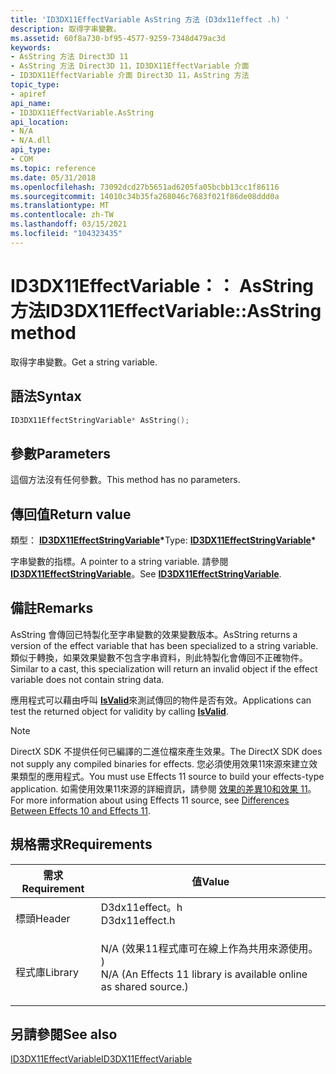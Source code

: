 ```yaml
---
title: 'ID3DX11EffectVariable AsString 方法 (D3dx11effect .h) '
description: 取得字串變數。
ms.assetid: 60f8a730-bf95-4577-9259-7348d479ac3d
keywords:
- AsString 方法 Direct3D 11
- AsString 方法 Direct3D 11，ID3DX11EffectVariable 介面
- ID3DX11EffectVariable 介面 Direct3D 11，AsString 方法
topic_type:
- apiref
api_name:
- ID3DX11EffectVariable.AsString
api_location:
- N/A
- N/A.dll
api_type:
- COM
ms.topic: reference
ms.date: 05/31/2018
ms.openlocfilehash: 73092dcd27b5651ad6205fa05bcbb13cc1f86116
ms.sourcegitcommit: 14010c34b35fa268046c7683f021f86de08ddd0a
ms.translationtype: MT
ms.contentlocale: zh-TW
ms.lasthandoff: 03/15/2021
ms.locfileid: "104323435"
---
```

# <a name="id3dx11effectvariableasstring-method"></a><span data-ttu-id="c1c78-106">ID3DX11EffectVariable：： AsString 方法</span><span class="sxs-lookup"><span data-stu-id="c1c78-106">ID3DX11EffectVariable::AsString method</span></span>

<span data-ttu-id="c1c78-107">取得字串變數。</span><span class="sxs-lookup"><span data-stu-id="c1c78-107">Get a string variable.</span></span>

## <a name="syntax"></a><span data-ttu-id="c1c78-108">語法</span><span class="sxs-lookup"><span data-stu-id="c1c78-108">Syntax</span></span>


```C++
ID3DX11EffectStringVariable* AsString();
```



## <a name="parameters"></a><span data-ttu-id="c1c78-109">參數</span><span class="sxs-lookup"><span data-stu-id="c1c78-109">Parameters</span></span>

<span data-ttu-id="c1c78-110">這個方法沒有任何參數。</span><span class="sxs-lookup"><span data-stu-id="c1c78-110">This method has no parameters.</span></span>

## <a name="return-value"></a><span data-ttu-id="c1c78-111">傳回值</span><span class="sxs-lookup"><span data-stu-id="c1c78-111">Return value</span></span>

<span data-ttu-id="c1c78-112">類型： **[ **ID3DX11EffectStringVariable**](id3dx11effectstringvariable.md)\***</span><span class="sxs-lookup"><span data-stu-id="c1c78-112">Type: **[**ID3DX11EffectStringVariable**](id3dx11effectstringvariable.md)\***</span></span>

<span data-ttu-id="c1c78-113">字串變數的指標。</span><span class="sxs-lookup"><span data-stu-id="c1c78-113">A pointer to a string variable.</span></span> <span data-ttu-id="c1c78-114">請參閱 [**ID3DX11EffectStringVariable**](id3dx11effectstringvariable.md)。</span><span class="sxs-lookup"><span data-stu-id="c1c78-114">See [**ID3DX11EffectStringVariable**](id3dx11effectstringvariable.md).</span></span>

## <a name="remarks"></a><span data-ttu-id="c1c78-115">備註</span><span class="sxs-lookup"><span data-stu-id="c1c78-115">Remarks</span></span>

<span data-ttu-id="c1c78-116">AsString 會傳回已特製化至字串變數的效果變數版本。</span><span class="sxs-lookup"><span data-stu-id="c1c78-116">AsString returns a version of the effect variable that has been specialized to a string variable.</span></span> <span data-ttu-id="c1c78-117">類似于轉換，如果效果變數不包含字串資料，則此特製化會傳回不正確物件。</span><span class="sxs-lookup"><span data-stu-id="c1c78-117">Similar to a cast, this specialization will return an invalid object if the effect variable does not contain string data.</span></span>

<span data-ttu-id="c1c78-118">應用程式可以藉由呼叫 [**IsValid**](id3dx11effectvariable-isvalid.md)來測試傳回的物件是否有效。</span><span class="sxs-lookup"><span data-stu-id="c1c78-118">Applications can test the returned object for validity by calling [**IsValid**](id3dx11effectvariable-isvalid.md).</span></span>

> [!Note]  
> <span data-ttu-id="c1c78-119">DirectX SDK 不提供任何已編譯的二進位檔來產生效果。</span><span class="sxs-lookup"><span data-stu-id="c1c78-119">The DirectX SDK does not supply any compiled binaries for effects.</span></span> <span data-ttu-id="c1c78-120">您必須使用效果11來源來建立效果類型的應用程式。</span><span class="sxs-lookup"><span data-stu-id="c1c78-120">You must use Effects 11 source to build your effects-type application.</span></span> <span data-ttu-id="c1c78-121">如需使用效果11來源的詳細資訊，請參閱 [效果的差異10和效果 11](d3d11-graphics-programming-guide-effects-differences.md)。</span><span class="sxs-lookup"><span data-stu-id="c1c78-121">For more information about using Effects 11 source, see [Differences Between Effects 10 and Effects 11](d3d11-graphics-programming-guide-effects-differences.md).</span></span>

 

## <a name="requirements"></a><span data-ttu-id="c1c78-122">規格需求</span><span class="sxs-lookup"><span data-stu-id="c1c78-122">Requirements</span></span>



| <span data-ttu-id="c1c78-123">需求</span><span class="sxs-lookup"><span data-stu-id="c1c78-123">Requirement</span></span> | <span data-ttu-id="c1c78-124">值</span><span class="sxs-lookup"><span data-stu-id="c1c78-124">Value</span></span> |
|--------------------|----------------------------------------------------------------------------------------------------------------------------------------------|
| <span data-ttu-id="c1c78-125">標頭</span><span class="sxs-lookup"><span data-stu-id="c1c78-125">Header</span></span><br/>  | <dl> <span data-ttu-id="c1c78-126"><dt>D3dx11effect。h</dt></span><span class="sxs-lookup"><span data-stu-id="c1c78-126"><dt>D3dx11effect.h</dt></span></span> </dl>                                                    |
| <span data-ttu-id="c1c78-127">程式庫</span><span class="sxs-lookup"><span data-stu-id="c1c78-127">Library</span></span><br/> | <dl> <span data-ttu-id="c1c78-128"><dt>N/A (效果11程式庫可在線上作為共用來源使用。 ) </dt></span><span class="sxs-lookup"><span data-stu-id="c1c78-128"><dt>N/A (An Effects 11 library is available online as shared source.)</dt></span></span> </dl> |



## <a name="see-also"></a><span data-ttu-id="c1c78-129">另請參閱</span><span class="sxs-lookup"><span data-stu-id="c1c78-129">See also</span></span>

<dl> <dt>

[<span data-ttu-id="c1c78-130">ID3DX11EffectVariable</span><span class="sxs-lookup"><span data-stu-id="c1c78-130">ID3DX11EffectVariable</span></span>](id3dx11effectvariable.md)
</dt> </dl>

 

 





